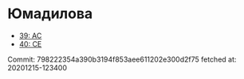 # Юмадилова
- [39: AC](39.md)
- [40: CE](40.md)

Commit: 798222354a390b3194f853aee611202e300d2f75
 fetched at: 20201215-123400
